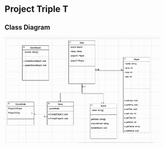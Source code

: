 # Project Triple T

## Class Diagram

![Class Diagram](images/class-diagram.png?raw=true "Class Diagram")
